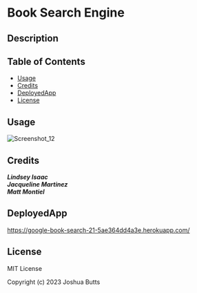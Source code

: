 # Book Search Engine

## Description


## Table of Contents

- [Usage](#usage)
- [Credits](#credits)
- [DeployedApp](#deployedapp)
- [License](#license)


## Usage

![Screenshot_12](https://github.com/JCB44/21Book-Search-Engine/assets/123124957/9faafa63-6c3e-4e81-b82e-85f278a493a8)

    
## Credits

***Lindsey Isaac***<br>
***Jacqueline Martinez***<br>
***Matt Montiel***<br>


## DeployedApp
https://google-book-search-21-5ae364dd4a3e.herokuapp.com/
## License

MIT License

Copyright (c) 2023 Joshua Butts
